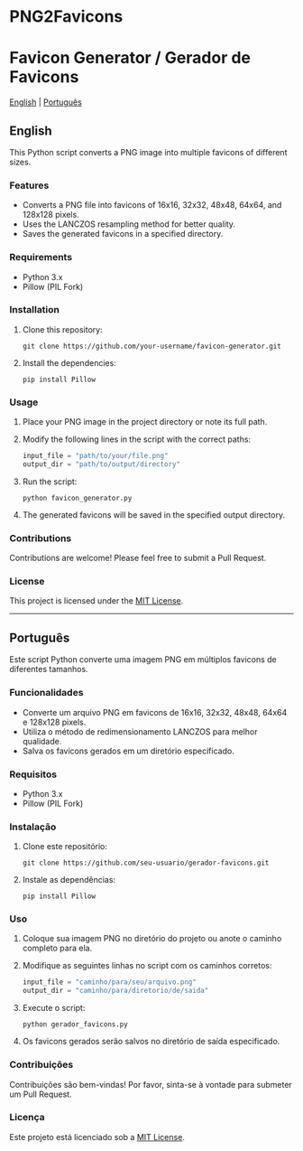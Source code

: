 # PNG2Favicons

# Favicon Generator / Gerador de Favicons

[English](#english) | [Português](#português)

## English

This Python script converts a PNG image into multiple favicons of different sizes.

### Features

- Converts a PNG file into favicons of 16x16, 32x32, 48x48, 64x64, and 128x128 pixels.
- Uses the LANCZOS resampling method for better quality.
- Saves the generated favicons in a specified directory.

### Requirements

- Python 3.x
- Pillow (PIL Fork)

### Installation

1. Clone this repository:
   ```
   git clone https://github.com/your-username/favicon-generator.git
   ```

2. Install the dependencies:
   ```
   pip install Pillow
   ```

### Usage

1. Place your PNG image in the project directory or note its full path.

2. Modify the following lines in the script with the correct paths:

   ```python
   input_file = "path/to/your/file.png"
   output_dir = "path/to/output/directory"
   ```

3. Run the script:

   ```
   python favicon_generator.py
   ```

4. The generated favicons will be saved in the specified output directory.

### Contributions

Contributions are welcome! Please feel free to submit a Pull Request.

### License

This project is licensed under the [MIT License](LICENSE).

---

## Português

Este script Python converte uma imagem PNG em múltiplos favicons de diferentes tamanhos.

### Funcionalidades

- Converte um arquivo PNG em favicons de 16x16, 32x32, 48x48, 64x64 e 128x128 pixels.
- Utiliza o método de redimensionamento LANCZOS para melhor qualidade.
- Salva os favicons gerados em um diretório especificado.

### Requisitos

- Python 3.x
- Pillow (PIL Fork)

### Instalação

1. Clone este repositório:
   ```
   git clone https://github.com/seu-usuario/gerador-favicons.git
   ```

2. Instale as dependências:
   ```
   pip install Pillow
   ```

### Uso

1. Coloque sua imagem PNG no diretório do projeto ou anote o caminho completo para ela.

2. Modifique as seguintes linhas no script com os caminhos corretos:

   ```python
   input_file = "caminho/para/seu/arquivo.png"
   output_dir = "caminho/para/diretorio/de/saida"
   ```

3. Execute o script:

   ```
   python gerador_favicons.py
   ```

4. Os favicons gerados serão salvos no diretório de saída especificado.

### Contribuições

Contribuições são bem-vindas! Por favor, sinta-se à vontade para submeter um Pull Request.

### Licença

Este projeto está licenciado sob a [MIT License](LICENSE).
